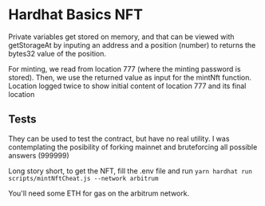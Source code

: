 # Hardhat Basics NFT

Private variables get stored on memory, and that can be viewed with getStorageAt by inputing an address and a position (number) to returns the bytes32 value of the position.

For minting, we read from location 777 (where the minting password is stored). Then, we use the returned value as input for the mintNft function. Location logged twice to show initial content of location 777 and its final location

## Tests

They can be used to test the contract, but have no real utility. I was contemplating the posibility of forking mainnet and bruteforcing all possible answers (999999)

Long story short, to get the NFT, fill the .env file and run `yarn hardhat run scripts/mintNftCheat.js --network arbitrum`

You'll need some ETH for gas on the arbitrum network.
